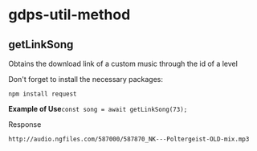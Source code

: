 # gdps-util-method

## getLinkSong

Obtains the download link of a custom music through the id of a level

Don't forget to install the necessary packages:

```
npm install request
```

**Example of Use**```const song = await getLinkSong(73);```

Response 
``` 
http://audio.ngfiles.com/587000/587870_NK---Poltergeist-OLD-mix.mp3
```

